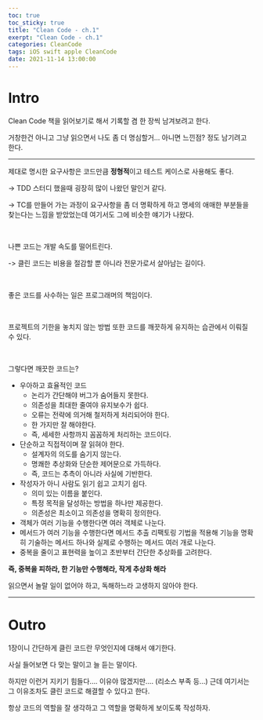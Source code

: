 ```yaml
---
toc: true
toc_sticky: true
title: "Clean Code - ch.1"
exerpt: "Clean Code - ch.1"
categories: CleanCode
tags: iOS swift apple CleanCode
date: 2021-11-14 13:00:00
---
```


# Intro

Clean Code 책을 읽어보기로 해서 기록할 겸 한 장씩 남겨보려고 한다.

거창한건 아니고 그냥 읽으면서 나도 좀 더 명심할거... 아니면 느낀점? 정도 남기려고 한다.

---

제대로 명시한 요구사항은 코드만큼 **정형적**이고 테스트 케이스로 사용해도 좋다.

-> TDD 스터디 했을때 굉장히 많이 나왔던 말인거 같다.

-> TC를 만들어 가는 과정이 요구사항을 좀 더 명확하게 하고 명세의 애매한 부분들을 찾는다는 느낌을 받았었는데 여기서도 그에 비슷한 얘기가 나왔다.

<br>

나쁜 코드는 개발 속도를 떨어트린다.

-> 클린 코드는 비용을 절감할 뿐 아니라 전문가로서 살아남는 길이다.

<br>

좋은 코드를 사수하는 일은 프로그래머의 책임이다.

<br>

프로젝트의 기한을 놓치지 않는 방법 또한 코드를 깨끗하게 유지하는 습관에서 이뤄질 수 있다.

<br>

그렇다면 깨끗한 코드는?

- 우아하고 효율적인 코드
  - 논리가 간단해야 버그가 숨어들지 못한다.
  - 의존성을 최대한 줄여야 유지보수가 쉽다.
  - 오류는 전략에 의거해 철저하게 처리되어야 한다.
  - 한 가지만 잘 해야한다.
  - 즉, 세세한 사항까지 꼼꼼하게 처리하는 코드이다.
- 단순하고 직접적이며 잘 읽혀야 한다.
  - 설계자의 의도를 숨기지 않는다.
  - 명쾌한 추상화와 단순한 제어문으로 가득하다.
  - 즉, 코드는 추측이 아니라 사실에 기반한다.
- 작성자가 아니 사람도 읽기 쉽고 고치기 쉽다.
  - 의미 있는 이름을 붙인다.
  - 특정 목적을 달성하는 방법을 하나만 제공한다.
  - 의존성은 최소이고 의존성을 명확히 정의한다.
- 객체가 여러 기능을 수행한다면 여러 객체로 나눈다.
- 메서드가 여러 기능을 수행한다면 메서드 추출 리팩토링 기법을 적용해 기능을 명확히 기술하는 메서드 하나와 실제로 수행하는 메서드 여러 개로 나눈다.
- 중복을 줄이고 표현력을 높이고 초반부터 간단한 추상화를 고려한다.

**즉, 중복을 피하라, 한 기능만 수행해라, 작게 추상화 해라**

읽으면서 놀랄 일이 없어야 하고, 독해하느라 고생하지 않아야 한다.

---

# Outro

1장이니 간단하게 클린 코드란 무엇인지에 대해서 얘기한다.

사실 들어보면 다 맞는 말이고 늘 듣는 말이다.

하지만 이런거 지키기 힘들다.... 이유야 많겠지만.... (리소스 부족 등...) 근데 여기서는 그 이유조차도 클린 코드로 해결할 수 있다고 한다.

항상 코드의 역할을 잘 생각하고 그 역할을 명확하게 보이도록 작성하자.